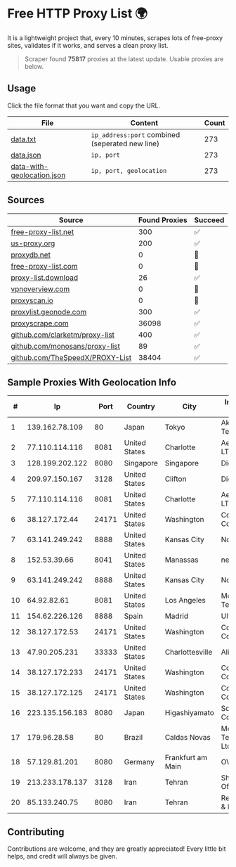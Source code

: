 
# Free HTTP Proxy List 🌍

It is a lightweight project that, every 10 minutes, scrapes lots of free-proxy sites, validates if it works, and serves a clean proxy list.


> Scraper found **75817** proxies at the latest update. Usable proxies are below.

## Usage

Click the file format that you want and copy the URL.


|File|Content|Count|
|----|-------|-----|
|[data.txt](https://raw.githubusercontent.com/themiralay/Proxy-List-World/master/data.txt)|`ip_address:port` combined (seperated new line)|273|
|[data.json](https://raw.githubusercontent.com/themiralay/Proxy-List-World/master/data.json)|`ip, port`|273|
|[data-with-geolocation.json](https://raw.githubusercontent.com/themiralay/Proxy-List-World/master/data-with-geolocation.json)|`ip, port, geolocation`|273|

## Sources

|Source|Found Proxies|Succeed|
|------|-------------|-------|
|[free-proxy-list.net](https://free-proxy-list.net)|300|✅|
|[us-proxy.org](https://www.us-proxy.org)|200|✅|
|[proxydb.net](http://proxydb.net)|0|🚫|
|[free-proxy-list.com](https://free-proxy-list.com/?page=&port=&type%5B%5D=http&type%5B%5D=https&up_time=0&search=Search)|0|🚫|
|[proxy-list.download](https://www.proxy-list.download/HTTP)|26|✅|
|[vpnoverview.com](https://vpnoverview.com/privacy/anonymous-browsing/free-proxy-servers)|0|🚫|
|[proxyscan.io](https://www.proxyscan.io)|0|🚫|
|[proxylist.geonode.com](https://proxylist.geonode.com/api/proxy-list?limit=300&page=1&sort_by=lastChecked&sort_type=desc&protocols=http,https)|300|✅|
|[proxyscrape.com](https://api.proxyscrape.com/v2/?request=displayproxies&protocol=http&timeout=10000&country=all&ssl=all&anonymity=all)|36098|✅|
|[github.com/clarketm/proxy-list](https://raw.githubusercontent.com/clarketm/proxy-list/master/proxy-list-raw.txt)|400|✅|
|[github.com/monosans/proxy-list](https://raw.githubusercontent.com/monosans/proxy-list/main/proxies/http.txt)|89|✅|
|[github.com/TheSpeedX/PROXY-List](https://raw.githubusercontent.com/TheSpeedX/PROXY-List/master/http.txt)|38404|✅|


## Sample Proxies With Geolocation Info

|#|Ip|Port|Country|City|Internet Service Provider|
|-|--|----|-------|----|-------------------------|
|1|139.162.78.109|80|Japan|Tokyo|Akamai Technologies, Inc.|
|2|77.110.114.116|8081|United States|Charlotte|Aeza International LTD|
|3|128.199.202.122|8080|Singapore|Singapore|DigitalOcean, LLC|
|4|209.97.150.167|3128|United States|Clifton|DigitalOcean, LLC|
|5|77.110.114.116|8081|United States|Charlotte|Aeza International LTD|
|6|38.127.172.44|24171|United States|Washington|Cogent Communications|
|7|63.141.249.242|8888|United States|Kansas City|Nocix, LLC|
|8|152.53.39.66|8041|United States|Manassas|netcup GmbH|
|9|63.141.249.242|8888|United States|Kansas City|Nocix, LLC|
|10|64.92.82.61|8081|United States|Los Angeles|Momentum Telecom, Inc.|
|11|154.62.226.126|8888|Spain|Madrid|Ultahost, Inc.|
|12|38.127.172.53|24171|United States|Washington|Cogent Communications|
|13|47.90.205.231|33333|United States|Charlottesville|Alibaba.com LLC|
|14|38.127.172.233|24171|United States|Washington|Cogent Communications|
|15|38.127.172.125|24171|United States|Washington|Cogent Communications|
|16|223.135.156.183|8080|Japan|Higashiyamato|So-net Corporation|
|17|179.96.28.58|80|Brazil|Caldas Novas|Megatelecom Telecomunicacoes Ltda|
|18|57.129.81.201|8080|Germany|Frankfurt am Main|OVH SAS|
|19|213.233.178.137|3128|Iran|Tehran|Sharif University Of Technology|
|20|85.133.240.75|8080|Iran|Tehran|Respina Networks & Beyond PJSC|



## Contributing

Contributions are welcome, and they are greatly appreciated! Every
little bit helps, and credit will always be given.

